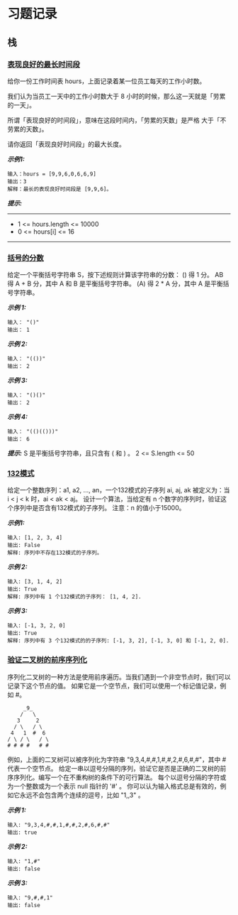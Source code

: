 # 习题记录
## 栈
### [表现良好的最长时间段](https://leetcode-cn.com/problems/longest-well-performing-interval/)
给你一份工作时间表 hours，上面记录着某一位员工每天的工作小时数。

我们认为当员工一天中的工作小时数大于 8 小时的时候，那么这一天就是「劳累的一天」。

所谓「表现良好的时间段」，意味在这段时间内，「劳累的天数」是严格 大于「不劳累的天数」。

请你返回「表现良好时间段」的最大长度。

***示例1:***
```
输入：hours = [9,9,6,0,6,6,9]
输出：3
解释：最长的表现良好时间段是 [9,9,6]。
```

***提示:***
***
- 1 <= hours.length <= 10000
- 0 <= hours[i] <= 16
***

### [括号的分数](https://leetcode-cn.com/problems/score-of-parentheses/)
给定一个平衡括号字符串 S，按下述规则计算该字符串的分数：
() 得 1 分。
AB 得 A + B 分，其中 A 和 B 是平衡括号字符串。
(A) 得 2 * A 分，其中 A 是平衡括号字符串。


***示例 1:***
```
输入： "()"
输出： 1
```
***示例 2:***
```
输入： "(())"
输出： 2
```
***示例 3:***
```
输入： "()()"
输出： 2
```
***示例 4:***
```
输入： "(()(()))"
输出： 6
```
***提示:***
S 是平衡括号字符串，且只含有 ( 和 ) 。
2 <= S.length <= 50


### [132模式](https://leetcode-cn.com/problems/132-pattern/)
给定一个整数序列：a1, a2, ..., an，一个132模式的子序列 ai, aj, ak 被定义为：当 i < j < k 时，ai < ak < aj。
设计一个算法，当给定有 n 个数字的序列时，验证这个序列中是否含有132模式的子序列。
注意：n 的值小于15000。

***示例1:***
```
输入: [1, 2, 3, 4]
输出: False
解释: 序列中不存在132模式的子序列。
```
***示例 2:***
```
输入: [3, 1, 4, 2]
输出: True
解释: 序列中有 1 个132模式的子序列： [1, 4, 2].
```
***示例 3:***
```
输入: [-1, 3, 2, 0]
输出: True
解释: 序列中有 3 个132模式的的子序列: [-1, 3, 2], [-1, 3, 0] 和 [-1, 2, 0].
```

### [验证二叉树的前序序列化](https://leetcode-cn.com/problems/verify-preorder-serialization-of-a-binary-tree/)
序列化二叉树的一种方法是使用前序遍历。当我们遇到一个非空节点时，我们可以记录下这个节点的值。
如果它是一个空节点，我们可以使用一个标记值记录，例如 #。
```
     _9_
    /   \
   3     2
  / \   / \
 4   1  #  6
/ \ / \   / \
# # # #   # #
```
例如，上面的二叉树可以被序列化为字符串 "9,3,4,#,#,1,#,#,2,#,6,#,#"，其中 # 代表一个空节点。
给定一串以逗号分隔的序列，验证它是否是正确的二叉树的前序序列化。编写一个在不重构树的条件下的可行算法。
每个以逗号分隔的字符或为一个整数或为一个表示 null 指针的 '#' 。
你可以认为输入格式总是有效的，例如它永远不会包含两个连续的逗号，比如 "1,,3" 。

***示例 1:***
```
输入: "9,3,4,#,#,1,#,#,2,#,6,#,#"
输出: true
```
***示例 2:***
```
输入: "1,#"
输出: false
```
***示例 3:***
```
输入: "9,#,#,1"
输出: false
```
